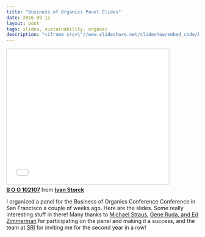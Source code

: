 ```yaml
---
title: "Business of Organics Panel Slides"
date: 2016-09-12
layout: post
tags: slides, sustainability, organic
description: "<iframe src=\"//www.slideshare.net/slideshow/embed_code/key/GyEsDByq0yvnwM\" width=\"425\" height=\"355\" frameborder=\"0\" marginwidth=\"0\" marginheight=\"0\" scrolling=\"no\" style=\"border:1px solid #CCC; border-width:1px; margin-bottom:5px; max-width: 100%;\" allowfullscreen> </iframe> <div style=\"margin-bottom:5px\"> <strong> <a href=\"//www.slideshare.net/ivanoats/b-o-o-102107\" title=\"B O O 102107\" target=\"_blank\">B O O 102107</a> </strong> from <strong><a href=\"//www.slideshare.net/ivanoats\" target=\"_blank\">Ivan Storck</a></strong> </div>"
---
```

<iframe src="//www.slideshare.net/slideshow/embed_code/key/GyEsDByq0yvnwM" width="425" height="355" frameborder="0" marginwidth="0" marginheight="0" scrolling="no" style="border:1px solid #CCC; border-width:1px; margin-bottom:5px; max-width: 100%;" allowfullscreen> </iframe> <div style="margin-bottom:5px"> <strong> <a href="//www.slideshare.net/ivanoats/b-o-o-102107" title="B O O 102107" target="_blank">B O O 102107</a> </strong> from <strong><a href="//www.slideshare.net/ivanoats" target="_blank">Ivan Storck</a></strong> </div>


<p>I organized a panel for the Business of Organics Conference Conference in San Francisco a couple of weeks ago. Here are the slides. Some really interesting stuff in there! Many thanks to <a href="http://www.strauscom.com/" title="Green and Organic Public Relations">Michael Straus</a>, <a href="http://www.successfoods.com/" title="Foodfillment">Gene Ruda, and Ed Zimmerman</a> for participating on the panel and making it a success, and the team at <a href="http://www.almevents.com/conf_page.cfm?instance_id=29&amp;web_id=1017&amp;pid=625&amp;prioritycode=DEM007902&amp;k=" title="Strategic Research Institute">SRI</a> for inviting me for the second year in a row! </p>